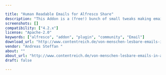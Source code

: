 ```yaml
---

title: "Human Readable Emails for Alfresco Share"
description: "This Addon is a (free!) bunch of small tweaks making email in Alfresco share a little nicer. Further details are at our product page. Owner Andreas Steffan ‌ Versions Community 4.2.x License Type Apache Project Page Von Menschen lesbare Emails in Alfresco Share Download Page Von Menschen lesbare Emails in Alfresco Share Tags Email Component Type Content Model, Document Library, Entire Solution / Application Extension Points Behavior, Content Policy, Java Service Class, Share Web Script Installation JAR Products Share Web Client"
screenshots: []
compatibility: ["4.2.x"]
license: "Apache-2.0"
keywords: ["alfresco", "addon", "plugin", "community", "Email"]
download_url: "http://www.contentreich.de/von-menschen-lesbare-emails-in-alfresco-share"
vendor: "Andreas Steffan ‌"
about: ""
about_url: "http://www.contentreich.de/von-menschen-lesbare-emails-in-alfresco-share"
draft: false

---
```

